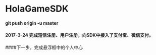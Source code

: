 # HolaGameSDK
#### git push origin -u master
#### 2017-3-24 完成短信注册、用户注册，向SDK中接入了支付宝、微信支付。
####下一步，完成悬浮框中的个人中心

